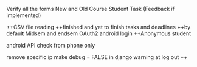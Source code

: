 Verify all the forms
New and Old
Course Student Task (Feedback if implemented)

++CSV file reading
++finished and yet to finish tasks and deadlines
++by default Midsem and endsem
OAuth2 android login 
++Anonymous student

android API check from phone only

remove specific ip
make debug = FALSE in django
warning at log out ++

